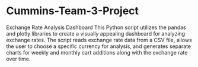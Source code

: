 # Cummins-Team-3-Project

Exchange Rate Analysis Dashboard
This Python script utilizes the pandas and plotly libraries to create a visually appealing dashboard for analyzing exchange rates. The script reads exchange rate data from a CSV file, allows the user to choose a specific currency for analysis, and generates separate charts for weekly and monthly cart additions along with the exchange rate over time.
